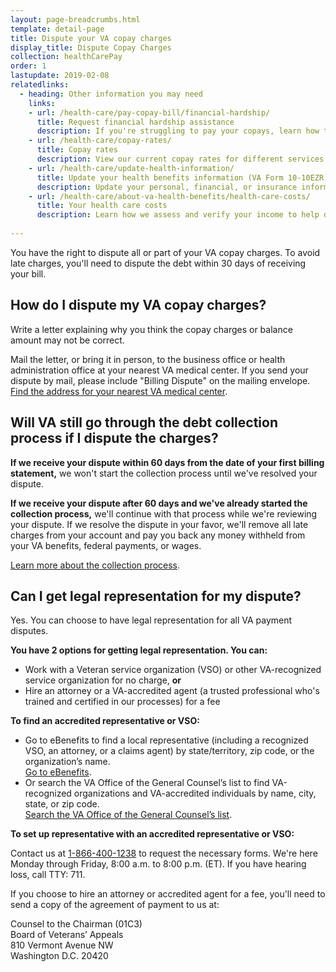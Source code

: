 ```yaml
---
layout: page-breadcrumbs.html
template: detail-page
title: Dispute your VA copay charges
display_title: Dispute Copay Charges
collection: healthCarePay
order: 1
lastupdate: 2019-02-08
relatedlinks:
  - heading: Other information you may need
    links:
    - url: /health-care/pay-copay-bill/financial-hardship/
      title: Request financial hardship assistance
      description: If you're struggling to pay your copays, learn how to request a repayment plan, debt relief, or copay exemption.
    - url: /health-care/copay-rates/
      title: Copay rates
      description: View our current copay rates for different services and medications. 
    - url: /health-care/update-health-information/
      title: Update your health benefits information (VA Form 10-10EZR)
      description: Update your personal, financial, or insurance information after you’re enrolled in the VA health care program.
    - url: /health-care/about-va-health-benefits/health-care-costs/
      title: Your health care costs
      description: Learn how we assess and verify your income to help determine if you're eligible for VA health care and whether you'll need to pay copays for certain types of care, tests, and medications.
    
---
```


<div itemscope itemtype="http://schema.org/FAQPage">
<div class="va-introtext">
You have the right to dispute all or part of your VA copay charges. To avoid late charges, you'll need to dispute the debt within 30 days of receiving your bill.
</div>

<div itemscope itemtype="http://schema.org/Question">
<h2 itemprop="name">How do I dispute my VA copay charges?</h2>
<div itemprop="acceptedAnswer" itemscope itemtype="http://schema.org/Answer">
<div itemprop="text">

Write a letter explaining why you think the copay charges or balance amount may not be correct.

Mail the letter, or bring it in person, to the business office or health administration office at your nearest VA medical center. If you send your dispute by mail, please include "Billing Dispute" on the mailing envelope. <br>
[Find the address for your nearest VA medical center](/find-locations/).

</div>
</div>
</div>

<div itemscope itemtype="http://schema.org/Question">
<h2 itemprop="name">Will VA still go through the debt collection process if I dispute the charges?</h2>
<div itemprop="acceptedAnswer" itemscope itemtype="http://schema.org/Answer">
<div itemprop="text">

<b>If we receive your dispute within 60 days from the date of your first billing statement,</b> we won't start the collection process until we've resolved your dispute.

<b>If we receive your dispute after 60 days and we've already started the collection process,</b> we'll continue with that process while we're reviewing your dispute. If we resolve the dispute in your favor, we'll remove all late charges from your account and pay you back any money withheld from your VA benefits, federal payments, or wages. <br>

[Learn more about the collection process](/health-care/pay-copay-bill/#collection).

</div>
</div>
</div>

<div itemscope itemtype="http://schema.org/Question">
<h2 itemprop="name">Can I get legal representation for my dispute?</h2>
<div itemprop="acceptedAnswer" itemscope itemtype="http://schema.org/Answer">
<div itemprop="text">

Yes. You can choose to have legal representation for all VA payment disputes. 

<b>You have 2 options for getting legal representation. You can:</b>
- Work with a Veteran service organization (VSO) or other VA-recognized service organization for no charge, **or**
- Hire an attorney or a VA-accredited agent (a trusted professional who's trained and certified in our processes) for a fee

<b>To find an accredited representative or VSO:</b>

- Go to eBenefits to find a local representative (including a recognized VSO, an attorney, or a claims agent) by state/territory, zip code, or the organization’s name. <br>
<a href="https://www.ebenefits.va.gov/ebenefits/vso-search?_ga=2.197424556.2097259274.1549232369-1173244138.1525894550">Go to eBenefits</a>.
- Or search the VA Office of the General Counsel’s list to find VA-recognized organizations and VA-accredited individuals by name, city, state, or zip code. <br>
<a href="https://www.va.gov/ogc/apps/accreditation/index.asp">Search the VA Office of the General Counsel’s list</a>.

<b>To set up representative with an accredited representative or VSO:</b>

Contact us at <a href="tel:+18664001238">1-866-400-1238</a> to request the necessary forms. We're here Monday through Friday, 8:00 a.m. to 8:00 p.m. (ET). If you have hearing loss, call TTY: 711.

If you choose to hire an attorney or accredited agent for a fee, you'll need to send a copy of the agreement of payment to us at:
<p class="va-address-block">
Counsel to the Chairman (01C3) <br>
Board of Veterans’ Appeals <br>
810 Vermont Avenue NW <br>
Washington D.C. 20420
</p>

</div>
</div>
</div>
</div>
